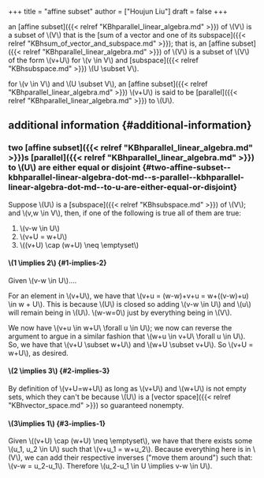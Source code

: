 +++
title = "affine subset"
author = ["Houjun Liu"]
draft = false
+++

an [affine subset]({{< relref "KBhparallel_linear_algebra.md" >}}) of \\(V\\) is a subset of \\(V\\) that is the [sum of a vector and one of its subspace]({{< relref "KBhsum_of_vector_and_subspace.md" >}}); that is, an [affine subset]({{< relref "KBhparallel_linear_algebra.md" >}}) of \\(V\\) is a subset of \\(V\\) of the form \\(v+U\\) for \\(v \in V\\) and [subspace]({{< relref "KBhsubspace.md" >}}) \\(U \subset V\\).

for \\(v \in V\\) and \\(U \subset V\\), an [affine subset]({{< relref "KBhparallel_linear_algebra.md" >}}) \\(v+U\\) is said to be [parallel]({{< relref "KBhparallel_linear_algebra.md" >}}) to \\(U\\).


## additional information {#additional-information}


### two [affine subset]({{< relref "KBhparallel_linear_algebra.md" >}})s [parallel]({{< relref "KBhparallel_linear_algebra.md" >}}) to \\(U\\) are either equal or disjoint {#two-affine-subset--kbhparallel-linear-algebra-dot-md--s-parallel--kbhparallel-linear-algebra-dot-md--to-u-are-either-equal-or-disjoint}

Suppose \\(U\\) is a [subspace]({{< relref "KBhsubspace.md" >}}) of \\(V\\); and \\(v,w \in V\\), then, if one of the following is true all of them are true:

1.  \\(v-w \in U\\)
2.  \\(v+U = w+U\\)
3.  \\((v+U) \cap (w+U) \neq \emptyset\\)


#### \\(1 \implies 2\\) {#1-implies-2}

Given \\(v-w \in U\\)....

For an element in \\(v+U\\), we have that \\(v+u = (w-w)+v+u = w+((v-w)+u) \in w + U\\). This is because \\(U\\) is closed so adding \\(v-w \in U\\) and \\(u\\) will remain being in \\(U\\). \\(w-w=0\\) just by everything being in \\(V\\).

We now have \\(v+u \in w+U\ \forall u \in U\\); we now can reverse the argument to argue in a similar fashion that \\(w+u \in v+U\ \forall u \in U\\). So, we have that \\(v+U \subset w+U\\) and \\(w+U \subset v+U\\). So \\(v+U = w+U\\), as desired.


#### \\(2 \implies 3\\) {#2-implies-3}

By definition of \\(v+U=w+U\\) as long as \\(v+U\\) and \\(w+U\\) is not empty sets, which they can't be because \\(U\\) is a [vector space]({{< relref "KBhvector_space.md" >}}) so guaranteed nonempty.


#### \\(3\implies 1\\) {#3-implies-1}

Given \\((v+U) \cap (w+U) \neq \emptyset\\), we have that there exists some \\(u\_1, u\_2 \in U\\) such that \\(v+u\_1 = w+u\_2\\). Because everything here is in \\(V\\), we can add their respective inverses ("move them around") such that: \\(v-w = u\_2-u\_1\\). Therefore \\(u\_2-u\_1 \in U \implies v-w \in U\\).